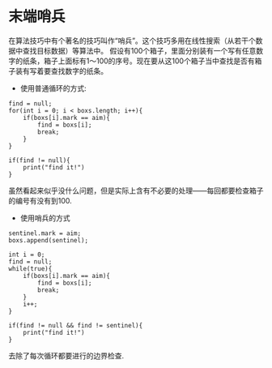 # 末端哨兵

在算法技巧中有个著名的技巧叫作“哨兵”。这个技巧多用在线性搜索（从若干个数据中查找目标数据）等算法中。
假设有100个箱子，里面分别装有一个写有任意数字的纸条，箱子上面标有1～100的序号。现在要从这100个箱子当中查找是否有箱子装有写着要查找数字的纸条。

* 使用普通循环的方式:

```code
find = null;
for(int i = 0; i < boxs.length; i++){
    if(boxs[i].mark == aim){
        find = boxs[i];
        break;
    }
}

if(find != null){
    print("find it!")
}
```

虽然看起来似乎没什么问题，但是实际上含有不必要的处理——每回都要检查箱子的编号有没有到100.

*  使用哨兵的方式

```code
sentinel.mark = aim;
boxs.append(sentinel);

int i = 0;
find = null;
while(true){
    if(boxs[i].mark == aim){
        find = boxs[i];
        break;
    }
    i++;
}

if(find != null && find != sentinel){
    print("find it!")
}
```

去除了每次循环都要进行的边界检查.